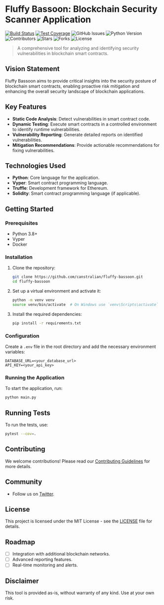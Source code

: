 # Fluffy Bassoon: Blockchain Security Scanner Application

[![Build Status](https://github.com/canstralian/fluffy-bassoon/actions/workflows/ci.yml/badge.svg)](https://github.com/canstralian/fluffy-bassoon/actions)
[![Test Coverage](https://codecov.io/gh/canstralian/fluffy-bassoon/branch/main/graph/badge.svg)](https://codecov.io/gh/canstralian/fluffy-bassoon)
![GitHub Issues](https://img.shields.io/github/issues/canstralian/fluffy-bassoon.svg)
![Python Version](https://img.shields.io/badge/python-3.8+-blue.svg)
![Contributors](https://img.shields.io/github/contributors/canstralian/fluffy-bassoon.svg)
![Stars](https://img.shields.io/github/stars/canstralian/fluffy-bassoon.svg)
![Forks](https://img.shields.io/github/forks/canstralian/fluffy-bassoon.svg)
![License](https://img.shields.io/badge/license-MIT-blue.svg)

> A comprehensive tool for analyzing and identifying security vulnerabilities in blockchain smart contracts.

## Vision Statement
Fluffy Bassoon aims to provide critical insights into the security posture of blockchain smart contracts, enabling proactive risk mitigation and enhancing the overall security landscape of blockchain applications.

## Key Features
- **Static Code Analysis**: Detect vulnerabilities in smart contract code.
- **Dynamic Testing**: Execute smart contracts in a controlled environment to identify runtime vulnerabilities.
- **Vulnerability Reporting**: Generate detailed reports on identified vulnerabilities.
- **Mitigation Recommendations**: Provide actionable recommendations for fixing vulnerabilities.

## Technologies Used
- **Python**: Core language for the application.
- **Vyper**: Smart contract programming language.
- **Truffle**: Development framework for Ethereum.
- **Solidity**: Smart contract programming language (if applicable).

## Getting Started

### Prerequisites
- Python 3.8+
- Vyper
- Docker

### Installation
1. Clone the repository:
   ```bash
   git clone https://github.com/canstralian/fluffy-bassoon.git
   cd fluffy-bassoon
   ```
2. Set up a virtual environment and activate it:
   ```bash
   python -m venv venv
   source venv/bin/activate  # On Windows use `venv\Scripts\activate`
   ```
3. Install the required dependencies:
   ```bash
   pip install -r requirements.txt
   ```

### Configuration
Create a `.env` file in the root directory and add the necessary environment variables:
```env
DATABASE_URL=<your_database_url>
API_KEY=<your_api_key>
```

### Running the Application
To start the application, run:
```bash
python main.py
```

## Running Tests
To run the tests, use:
```bash
pytest --cov=.
```

## Contributing
We welcome contributions! Please read our [Contributing Guidelines](CONTRIBUTING.md) for more details.

## Community
- Follow us on [Twitter](https://twitter.com/dotcomhunters).

## License
This project is licensed under the MIT License - see the [LICENSE](LICENSE) file for details.

## Roadmap
- [ ] Integration with additional blockchain networks.
- [ ] Advanced reporting features.
- [ ] Real-time monitoring and alerts.

## Disclaimer
This tool is provided as-is, without warranty of any kind. Use at your own risk.
